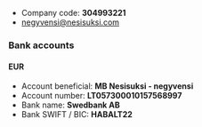 * Company code: **304993221**
* <negyvensi@nesisuksi.com>


### Bank accounts

#### EUR

* Account beneficial: **MB Nesisuksi - negyvensi**
* Account number: **LT057300010157568997**
* Bank name: **Swedbank AB**
* Bank SWIFT / BIC: **HABALT22**
